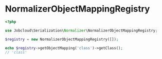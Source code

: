 # NormalizerObjectMappingRegistry

```php
<?php

use Jobcloud\Serialization\Normalizer\NormalizerObjectMappingRegistry;

$registry = new NormalizerObjectMappingRegistry([]);

echo $registry->getObjectMapping('class')->getClass();
// 'class'
```
